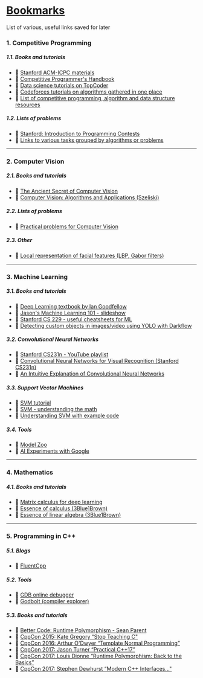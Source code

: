 # [Bookmarks](https://mtszkw.github.io/bookmarks/)
List of various, useful links saved for later

### 1. Competitive Programming
##### 1.1. Books and tutorials
- :notebook: [Stanford ACM-ICPC materials](https://github.com/jaehyunp/stanfordacm)
- :notebook: [Competitive Programmer's Handbook](https://cses.fi/book.html)  
- :notebook: [Data science tutorials on TopCoder](https://www.topcoder.com/community/data-science/data-science-tutorials/)  
- :notebook: [Codeforces tutorials on algorithms gathered in one place](http://codeforces.com/blog/entry/13529)  
- :notebook: [List of competitive programming, algorithm and data structure resources](https://github.com/lnishan/awesome-competitive-programming)
##### 1.2. Lists of problems
- :notebook: [Stanford: Introduction to Programming Contests](http://stanford.edu/class/cs97si/)
- :notebook: [Links to various tasks grouped by algorithms or problems](http://codeforces.com/blog/entry/55274)

<hr/>

### 2. Computer Vision
##### 2.1. Books and tutorials
- :movie_camera: [The Ancient Secret of Computer Vision](https://www.youtube.com/playlist?list=PLjMXczUzEYcHvw5YYSU92WrY8IwhTuq7p)
- :notebook: [Computer Vision: Algorithms and Applications (Szeliski)](http://szeliski.org/Book/drafts/SzeliskiBook_20100903_draft.pdf)
##### 2.2. Lists of problems
- :notebook: [Practical problems for Computer Vision](https://www.scss.tcd.ie/publications/book-supplements/A-Practical-Introduction-to-Computer-Vision-with-OpenCV/Problems/)
##### 2.3. Other
- :notebook: [Local representation of facial features (LBP, Gabor filters)](http://what-when-how.com/face-recognition/local-representation-of-facial-features-face-image-modeling-and-representation-face-recognition-part-1/)

<hr/>

### 3. Machine Learning
##### 3.1. Books and tutorials
- :notebook: [Deep Learning textbook by Ian Goodfellow](http://www.deeplearningbook.org/)
- :notebook: [Jason's Machine Learning 101 - slideshow](https://docs.google.com/presentation/d/1kSuQyW5DTnkVaZEjGYCkfOxvzCqGEFzWBy4e9Uedd9k/preview#slide=id.g168a3288f7_0_58)
- :notebook: [Stanford CS 229 - useful cheatsheets for ML](https://github.com/afshinea/stanford-cs-229-machine-learning)
- :notebook: [Detecting custom objects in images/video using YOLO with Darkflow](https://medium.com/coinmonks/detecting-custom-objects-in-images-video-using-yolo-with-darkflow-1ff119fa002f)
##### 3.2. Convolutional Neural Networks
- :movie_camera: [Stanford CS231n - YouTube playlist](https://www.youtube.com/watch?v=vT1JzLTH4G4&list=PLC1qU-LWwrF64f4QKQT-Vg5Wr4qEE1Zxk)
- :notebook: [Convolutional Neural Networks for Visual Recognition (Stanford CS231n)](http://cs231n.stanford.edu/syllabus.html)
- :notebook: [An Intuitive Explanation of Convolutional Neural Networks](https://ujjwalkarn.me/2016/08/11/intuitive-explanation-convnets/)  
##### 3.3. Support Vector Machines
- :notebook: [SVM tutorial](https://blog.statsbot.co/support-vector-machines-tutorial-c1618e635e93)  
- :notebook: [SVM - understanding the math](https://www.svm-tutorial.com/2014/11/svm-understanding-math-part-1/)  
- :notebook: [Understanding SVM with example code](https://www.analyticsvidhya.com/blog/2017/09/understaing-support-vector-machine-example-code/)
##### 3.4. Tools
- :wrench: [Model Zoo](https://modelzoo.co/)
- :wrench: [AI Experiments with Google](https://experiments.withgoogle.com/collection/ai)

<hr/>

### 4. Mathematics
##### 4.1. Books and tutorials
- :notebook: [Matrix calculus for deep learning](http://explained.ai/matrix-calculus/index.html)  
- :movie_camera: [Essence of calculus (3Blue1Brown)](https://www.youtube.com/watch?v=WUvTyaaNkzM&list=PLZHQObOWTQDMsr9K-rj53DwVRMYO3t5Yr)
- :movie_camera: [Essence of linear algebra (3Blue1Brown)](https://www.youtube.com/watch?v=kjBOesZCoqc&list=PLZHQObOWTQDPD3MizzM2xVFitgF8hE_ab)

<hr/>

### 5. Programming in C++
##### 5.1. Blogs
- :notebook: [FluentCpp](https://www.fluentcpp.com)

##### 5.2. Tools
- :wrench: [GDB online debugger](https://www.onlinegdb.com/)
- :wrench: [Godbolt (compiler explorer)](https://godbolt.org/)

##### 5.3. Books and tutorials
- :movie_camera: [Better Code: Runtime Polymorphism - Sean Parent](https://www.youtube.com/watch?v=QGcVXgEVMJg)  
- :movie_camera: [CppCon 2015: Kate Gregory “Stop Teaching C"](https://www.youtube.com/watch?v=YnWhqhNdYyk)
- :movie_camera: [CppCon 2016: Arthur O'Dwyer “Template Normal Programming”](https://www.youtube.com/watch?v=vwrXHznaYLA&feature=youtu.be)
- :movie_camera: [CppCon 2017: Jason Turner “Practical C++17”](https://www.youtube.com/watch?v=nnY4e4faNp0)
- :movie_camera: [CppCon 2017: Louis Dionne “Runtime Polymorphism: Back to the Basics”](https://www.youtube.com/watch?v=gVGtNFg4ay0)
- :movie_camera: [CppCon 2017: Stephen Dewhurst “Modern C++ Interfaces..."](https://www.youtube.com/watch?v=PFdWqa68LmA&feature=youtu.be)
